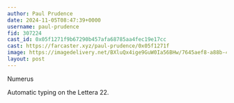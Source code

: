 ```yaml
---
author: Paul Prudence
date: 2024-11-05T08:47:39+0000
username: paul-prudence
fid: 307224
cast_id: 0x05f1271f9b67290b457afa68785aa4fec19e17cc
cast: https://farcaster.xyz/paul-prudence/0x05f1271f
image: https://imagedelivery.net/BXluQx4ige9GuW0Ia56BHw/7645aef8-a88b-46cb-d8d6-6d87fcf91000/original
layout: post
---
```


Numerus

Automatic typing on the Lettera 22.

<img src='https://imagedelivery.net/BXluQx4ige9GuW0Ia56BHw/7645aef8-a88b-46cb-d8d6-6d87fcf91000/original' alt='' referrerpolicy='no-referrer'/>
